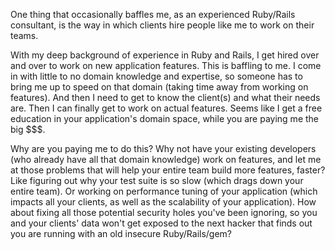 One thing that occasionally baffles me, as an experienced Ruby/Rails consultant, is the 
way in which clients hire people like me to work on their teams.

With my deep background of experience in Ruby and Rails, I get hired over and over to work 
on new application features.  This is baffling to me.  I come in with little to no domain 
knowledge and expertise, so someone has to bring me up to speed on that domain (taking time 
away from working on features).  And then I need to get to know the client(s) and what 
their needs are.  Then I can finally get to work on actual features. Seems like I get a 
free education in your application's domain space, while you are paying me the big $$$. 

Why are you paying me to do this? Why not have your existing developers (who already have 
all that domain knowledge) work on features, and let me at those problems that will help 
your entire team build more features, faster?  Like figuring out why your test suite is 
so slow (which drags down your entire team).  Or working on performance tuning of your 
application (which impacts all your clients, as well as the scalability of your 
application).  How about fixing all those potential security holes you've been ignoring, 
so you and your clients' data won't get exposed to the next hacker that finds out you 
are running with an old insecure Ruby/Rails/gem?